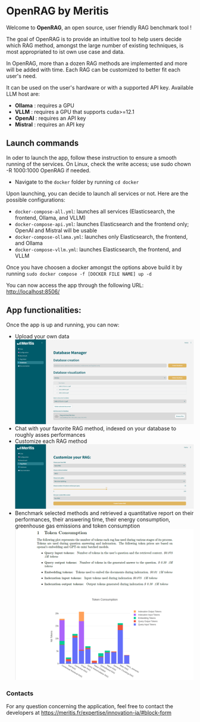 # OpenRAG by Meritis

Welcome to **OpenRAG**, an open source, user friendly RAG benchmark tool ! 

The goal of OpenRAG is to provide an intuitive tool to help users decide which RAG method, amongst the large number of existing techniques, is most appropriated to ist own use case and data.

In OpenRAG, more than a dozen RAG methods are implemented and more will be added with time. Each RAG can be customized to better fit each user's need. 

It can be used on the user's hardware or with a supported API key. Available LLM host are: 

- **Ollama** : requires a GPU
- **VLLM** : requires a GPU that supports cuda>=12.1
- **OpenAI** : requires an API key
- **Mistral** : requires an API key

## Launch commands
In oder to launch the app, follow these instruction to ensure a smooth running of the services. 
On Linux, check the write access; use sudo chown -R 1000:1000 OpenRAG if needed.
- Navigate to the `docker` folder by running `cd docker`

Upon launching, you can decide to launch all services or not. Here are the possible configurations: 
- `docker-compose-all.yml`: launches all services (Elasticsearch, the frontend, Ollama, and VLLM)
- `docker-compose-api.yml`: launches Elasticsearch and the frontend only; OpenAI and Mistral will be usable
- `docker-compose-ollama.yml`: launches only Elasticsearch, the frontend, and Ollama
- `docker-compose-vllm.yml`: launches Elasticsearch, the frontend, and VLLM

Once you have choosen a docker amongst the options above build it by running `sudo docker compose -f [DOCKER FILE NAME] up -d`

You can now access the app through the following URL: [http://localhost:8506/](http://localhost:8506/)

## App functionalities:

Once the app is up and running, you can now:

- Upload your own data
![](streamlit_/images/screen_db.png)
- Chat with your favorite RAG method, indexed on your database to roughly asses performances
- Customize each RAG method
![](streamlit_/images/screen_rag_maker.png)
- Benchmark selected methods and retrieved a quantitative report on their performances, their answering time, their energy consumption, greenhouse gas emissions and token consumption
![](streamlit_/images/screen_report.png)


### Contacts

For any question concerning the application, feel free to contact the developers at https://meritis.fr/expertise/innovation-ia/#block-form
